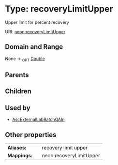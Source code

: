
# Type: recoveryLimitUpper


Upper limit for percent recovery

URI: [neon:recoveryLimitUpper](https://data.neonscience.org/recoveryLimitUpper)


## Domain and Range

None ->  <sub>OPT</sub> [Double](types/Double.md)

## Parents


## Children


## Used by

 * [AscExternalLabBatchQAIn](AscExternalLabBatchQAIn.md)

## Other properties

|  |  |  |
| --- | --- | --- |
| **Aliases:** | | recovery limit upper |
| **Mappings:** | | neon:recoveryLimitUpper |

